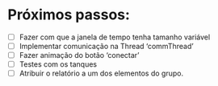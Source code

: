 # Próximos passos:

- [ ] Fazer com que a janela de tempo tenha tamanho variável
- [ ] Implementar comunicação na Thread ‘commThread’ 
- [ ] Fazer animação do botão ‘conectar’ 
- [ ] Testes com os tanques
- [ ] Atribuir o relatório a um dos elementos do grupo.
